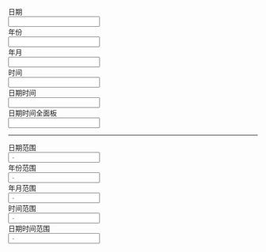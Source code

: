 <div class="layui-form">
  <div class="layui-form-item">
    <div class="layui-inline">
      <label class="layui-form-label">日期</label>
      <div class="layui-input-inline">
        <input type="text" class="layui-input" id="ID-laydate-shortcut-date">
      </div>
    </div>
    <div class="layui-inline">
      <label class="layui-form-label">年份</label>
      <div class="layui-input-inline">
        <input type="text" class="layui-input" id="ID-laydate-shortcut-year">
      </div>
    </div>
    <div class="layui-inline">
      <label class="layui-form-label">年月</label>
      <div class="layui-input-inline">
        <input type="text" class="layui-input" id="ID-laydate-shortcut-month">
      </div>
    </div>
    <div class="layui-inline">
      <label class="layui-form-label">时间</label>
      <div class="layui-input-inline">
        <input type="text" class="layui-input" id="ID-laydate-shortcut-time">
      </div>
    </div>
    <div class="layui-inline">
      <label class="layui-form-label">日期时间</label>
      <div class="layui-input-inline">
        <input type="text" class="layui-input" id="ID-laydate-shortcut-datetime">
      </div>
    </div>
    <div class="layui-inline">
      <label class="layui-form-label">日期时间全面板</label>
      <div class="layui-input-inline">
        <input type="text" class="layui-input" id="ID-laydate-shortcut-datetime-fullPanel">
      </div>
    </div>
    <hr>
    <div class="layui-inline">
      <label class="layui-form-label">日期范围</label>
      <div class="layui-input-inline">
        <input type="text" class="layui-input" id="ID-laydate-shortcut-range-date" placeholder=" - ">
      </div>
    </div>
    <div class="layui-inline">
      <label class="layui-form-label">年份范围</label>
      <div class="layui-input-inline">
        <input type="text" class="layui-input" id="ID-laydate-shortcut-range-year" placeholder=" - ">
      </div>
    </div>
    <div class="layui-inline">
      <label class="layui-form-label">年月范围</label>
      <div class="layui-input-inline">
        <input type="text" class="layui-input" id="ID-laydate-shortcut-range-month" placeholder=" - ">
      </div>
    </div>
    <div class="layui-inline">
      <label class="layui-form-label">时间范围</label>
      <div class="layui-input-inline">
        <input type="text" class="layui-input" id="ID-laydate-shortcut-range-time" placeholder=" - ">
      </div>
    </div>
  </div>
  <div class="layui-form-item">
    <label class="layui-form-label">日期时间范围</label>
    <div class="layui-input-block">
      <input type="text" class="layui-input" id="ID-laydate-shortcut-range-datetime" placeholder=" - ">
    </div>
  </div>
</div>

<!-- import layui --> 
<script>
layui.use(function(){
  var laydate = layui.laydate;
  var util = layui.util;

  /*
   * 快捷选项
   */

  // 日期
  laydate.render({
    elem: "#ID-laydate-shortcut-date",
    shortcuts: [
      {
        text: "昨天",
        value: function(){
          var now = new Date();
          now.setDate(now.getDate() - 1);
          return now;
        }
      },
      { 
        text: "今天", 
        value: function(){
          return Date.now();
        } 
      },
      {
        text: "明天",
        value: function(){
          var now = new Date();
          now.setDate(now.getDate() + 1);
          return now;
        }
      },
      {
        text: "上个月",
        value: function(){
          var now = new Date();
          // now.setDate(now.getDate() - 1);
          now.setMonth(now.getMonth() - 1);
          return [now];
        }
      },
      {
        text: "上个月的前一天",
        value: function(){
          var now = new Date();
          now.setMonth(now.getMonth() - 1);
          now.setDate(now.getDate() - 1);
          return [now];
        }
      },
      {
        text: "某一天",
        value: "2016-10-14"
      }
    ]
  });

  // 年份
  laydate.render({
    elem: "#ID-laydate-shortcut-year",
    type: "year",
    shortcuts: [
      {
        text: "去年",
        value: function(){
          var now = new Date();
          now.setFullYear(now.getFullYear() - 1);
          return now;
        }
      },
      {
        text: "明年",
        value: function(){
          var now = new Date();
          now.setFullYear(now.getFullYear() + 1);
          return now;
        }
      }
    ]
  });

  // 年月
  laydate.render({
    elem: "#ID-laydate-shortcut-month",
    type: "month",
    shortcuts: [
      {
        text: "上个月",
        value: function(){
          var now = new Date();
          now.setMonth(now.getMonth() - 1);
          return now;
        }
      },
      {
        text: "下个月",
        value: function(){
          var now = new Date();
          now.setMonth(now.getMonth() + 1);
          return now;
        }
      },
      {
        text: "去年12月",
        value: function(){
          var now = new Date();
          now.setMonth(11);
          now.setFullYear(now.getFullYear() - 1);
          return now;
        }
      }
    ]
  });

  // 时间
  laydate.render({
    elem: "#ID-laydate-shortcut-time",
    type: "time",
    shortcuts: function(){ // 生成 30 分钟间隔的时间列表
      var value = [];
      var now = new Date();
      now.setHours(0, 0, 0, 0);
      for (var i = 0; i < 48; i++) {
        var nowTemp = now.setMinutes(now.getMinutes() + (i ? 30 : 0));
        var nowTimeStr = util.toDateString(nowTemp, "HH:mm:ss");
        value.push({
          text: nowTimeStr,
          value: nowTimeStr
        });
      }
      return value;
    }()
  });

  // 日期时间
  laydate.render({
    elem: "#ID-laydate-shortcut-datetime",
    type: "datetime",
    shortcuts: [
      {
        text: "昨天",
        value: function(){
          var now = new Date();
          now.setDate(now.getDate() - 1);
          return now;
        }
      },
      { 
        text: "今天", 
        value: function(){
          return Date.now();
        }
      },
      {
        text: "明天",
        value: function(){
          var now = new Date();
          now.setDate(now.getDate() + 1);
          return now;
        }
      },
      {
        text: "上个月",
        value: function(){
          var now = new Date();
          // now.setDate(now.getDate() - 1);
          now.setMonth(now.getMonth() - 1);
          return [now];
        }
      },
      {
        text: "上个月的前一天",
        value: function(){
          var now = new Date();
          now.setMonth(now.getMonth() - 1);
          now.setDate(now.getDate() - 1);
          return [now];
        }
      },
      {
        text: "某一天",
        value: "2016-10-14 00:00:00"
      }
    ]
  }); 


  // 日期时间全面板
  laydate.render({
    elem: "#ID-laydate-shortcut-datetime-fullPanel",
    type: "datetime",
    fullPanel: true,
    shortcuts: [
      {
        text: "昨天",
        value: function(){
          var now = new Date();
          now.setDate(now.getDate() - 1);
          return now;
        }
      },
      { text: "今天", value: Date.now() },
      {
        text: "明天",
        value: function(){
          var now = new Date();
          now.setDate(now.getDate() + 1);
          return now;
        }
      },
      {
        text: "上个月",
        value: function(){
          var now = new Date();
          // now.setDate(now.getDate() - 1);
          now.setMonth(now.getMonth() - 1);
          return [now];
        }
      },
      {
        text: "上个月的前一天",
        value: function(){
          var now = new Date();
          now.setMonth(now.getMonth() - 1);
          now.setDate(now.getDate() - 1);
          return [now];
        }
      },
      {
        text: "某一天",
        value: "2016-10-14 11:32:32"
      }
    ]
  });


  // 日期范围
  laydate.render({
    elem: "#ID-laydate-shortcut-range-date",
    range: true,
    shortcuts: [
      {
        text: "上个月",
        value: function(){
          var value = [];

          var date1 = new Date();
          date1.setMonth(date1.getMonth() - 1);
          date1.setDate(1);
          date1.setHours(0, 0, 0, 0);
          value.push(date1);

          var date2 = new Date();
          date2.setDate(1);
          date2.setHours(0, 0, 0, 0);
          date2 = date2.getTime() - 1;
          value.push(new Date(date2));

          return value;
        }
      },
      {
        text: "这个月",
        value: function(){
          var value = [];

          var date1 = new Date();
          // date1.setMonth(date1.getMonth() - 1);
          date1.setDate(1);
          date1.setHours(0, 0, 0, 0);
          value.push(date1);

          var date2 = new Date();
          date2.setMonth(date2.getMonth() + 1);
          date2.setDate(1);
          date2.setHours(0, 0, 0, 0);
          date2 = date2.getTime() - 1;
          value.push(new Date(date2));

          return value;
        }
      },
      {
        text: "下个月",
        value: function(){
          var value = [];

          var date1 = new Date();
          date1.setMonth(date1.getMonth() + 1);
          date1.setDate(1);
          date1.setHours(0, 0, 0, 0);
          value.push(date1);

          var date2 = new Date();
          date2.setMonth(date2.getMonth() + 2);
          date2.setDate(1);
          date2.setHours(0, 0, 0, 0);
          date2 = date2.getTime() - 1;
          value.push(new Date(date2));

          return value;
        }
      }
    ]
  });


  // 年份范围
  laydate.render({
    elem: "#ID-laydate-shortcut-range-year",
    type: "year",
    range: true,
    shortcuts: [
      {
        text: "过去一年",
        value: function(){
          var now = new Date();
          now.setFullYear(now.getFullYear() - 1);
          return [now, new Date()];
        }
      },
      {
        text: "未来一年",
        value: function(){
          var now = new Date();
          now.setFullYear(now.getFullYear() + 1);
          return [new Date(), now];
        }
      },
      {
        text: "近三年",
        value: function(){
          var now = new Date();
          now.setFullYear(now.getFullYear() - 3);
          return [now, new Date()];
        }
      }
    ]
  });

  // 年月范围
  laydate.render({
    elem: "#ID-laydate-shortcut-range-month",
    type: "month",
    range: true,
    shortcuts: [
      {
        text: "去年",
        value: function(){
          var date1 = new Date();
          date1.setFullYear(date1.getFullYear() - 1, 0, 1);
          date1.setHours(0, 0, 0, 0);
          var date2 = new Date();
          date2.setMonth(0, 1);
          date2.setHours(0, 0, 0, 0);
          return [date1, date2.getTime() - 1];
        }
      },
      {
        text: "明年",
        value: function(){
          var now = new Date();
          now.setFullYear(now.getFullYear() + 1);
          return [now, now];
        }
      },
      {
        text: "近三年",
        value: function(){
          var now = new Date();
          now.setFullYear(now.getFullYear() - 3);
          return [now, new Date()];
        }
      }
    ]
  });

  // 时间范围
  laydate.render({
    elem: "#ID-laydate-shortcut-range-time",
    type: "time",
    range: true,
    shortcuts: [
      {
        text: '09:30 <p style="text-align: center;">到</p> 11:30',
        value: (function () {
          var date1 = new Date();
          date1.setHours(9, 0, 0, 0);

          var date2 = new Date();
          date2.setHours(11, 30, 0, 0);

          return [date1, date2];
        })
      },
      {
        text: '13:00 <p style="text-align: center;">到</p> 15:00',
        value: (function () {
          var date1 = new Date();
          date1.setHours(13, 0, 0, 0);

          var date2 = new Date();
          date2.setHours(15, 0, 0, 0);

          return [date1, date2];
        })
      }
    ]
  });

  // 日期时间范围
  laydate.render({
    elem: "#ID-laydate-shortcut-range-datetime",
    type: "datetime",
    range: true,
    shortcuts: [
      {
        text: "上个月",
        value: function(){
          var value = [];

          var date1 = new Date();
          date1.setMonth(date1.getMonth() - 1);
          date1.setDate(1);
          date1.setHours(0, 0, 0, 0);
          value.push(date1);

          var date2 = new Date();
          date2.setDate(1);
          date2.setHours(0, 0, 0, 0);
          date2 = date2.getTime() - 1;
          value.push(new Date(date2));

          return value;
        }
      },
      {
        text: "这个月",
        value: function(){
          var value = [];

          var date1 = new Date();
          // date1.setMonth(date1.getMonth() - 1);
          date1.setDate(1);
          date1.setHours(0, 0, 0, 0);
          value.push(date1);

          var date2 = new Date();
          date2.setMonth(date2.getMonth() + 1);
          date2.setDate(1);
          date2.setHours(0, 0, 0, 0);
          date2 = date2.getTime() - 1;
          value.push(new Date(date2));

          return value;
        }
      },
      {
        text: "下个月",
        value: function(){
          var value = [];

          var date1 = new Date();
          date1.setMonth(date1.getMonth() + 1);
          date1.setDate(1);
          date1.setHours(0, 0, 0, 0);
          value.push(date1);

          var date2 = new Date();
          date2.setMonth(date2.getMonth() + 2);
          date2.setDate(1);
          date2.setHours(0, 0, 0, 0);
          date2 = date2.getTime() - 1;
          value.push(new Date(date2));

          return value;
        }
      }
    ]
  });

});
</script>